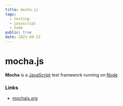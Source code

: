 ```yaml
---
title: mocha.js
tags:
  - testing
  - javascript
  - node
public: true
date: 2021-04-13
---
```


# mocha.js

**Mocha** is a [JavaScript](JavaScript.md) test framework running on [Node](Node.md)

### Links

* [mochajs.org](https://mochajs.org)
